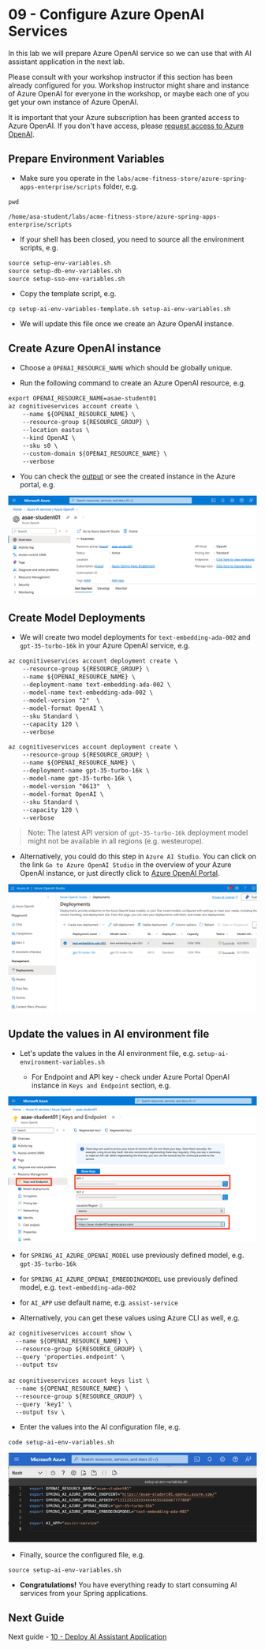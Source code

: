 # 09 - Configure Azure OpenAI Services

In this lab we will prepare Azure OpenAI service so we can use that with AI assistant application in the next lab.

Please consult with your workshop instructor if this section has been already configured for you. Workshop instructor might share and instance of Azure OpenAI for everyone in the workshop, or maybe each one of you get your own instance of Azure OpenAI. 

It is important that your Azure subscription has been granted access to Azure OpenAI. If you don't have access, please [request access to Azure OpenAI](https://aka.ms/oai/access).

## Prepare Environment Variables

* Make sure you operate in the `labs/acme-fitness-store/azure-spring-apps-enterprise/scripts` folder, e.g.

```shell
pwd
```

```text
/home/asa-student/labs/acme-fitness-store/azure-spring-apps-enterprise/scripts
```

* If your shell has been closed, you need to source all the environment scripts, e.g.

```shell
source setup-env-variables.sh
source setup-db-env-variables.sh
source setup-sso-env-variables.sh
```

* Copy the template script, e.g.

```shell
cp setup-ai-env-variables-template.sh setup-ai-env-variables.sh 
```

* We will update this file once we create an Azure OpenAI instance.

## Create Azure OpenAI instance

* Choose a `OPENAI_RESOURCE_NAME` which should be globally unique.

* Run the following command to create an Azure OpenAI resource, e.g.

```shell
export OPENAI_RESOURCE_NAME=asae-student01
az cognitiveservices account create \
    --name ${OPENAI_RESOURCE_NAME} \
    --resource-group ${RESOURCE_GROUP} \
    --location eastus \
    --kind OpenAI \
    --sku s0 \
    --custom-domain ${OPENAI_RESOURCE_NAME} \
    --verbose
```

* You can check the [output](output-az-cognitiveservices-account-create.txt) or see the created instance in the Azure portal, e.g.

![Azure OpenAI Instance in Azure portal](./images/azure-openai-instance-01.png)

## Create Model Deployments

* We will create two model deployments for `text-embedding-ada-002` and `gpt-35-turbo-16k` in your Azure OpenAI service, e.g.

```shell
az cognitiveservices account deployment create \
    --resource-group ${RESOURCE_GROUP} \
    --name ${OPENAI_RESOURCE_NAME} \
    --deployment-name text-embedding-ada-002 \
    --model-name text-embedding-ada-002 \
    --model-version "2"  \
    --model-format OpenAI \
    --sku Standard \
    --capacity 120 \
    --verbose
```

```shell
az cognitiveservices account deployment create \
    --resource-group ${RESOURCE_GROUP} \
    --name ${OPENAI_RESOURCE_NAME} \
    --deployment-name gpt-35-turbo-16k \
    --model-name gpt-35-turbo-16k \
    --model-version "0613"  \
    --model-format OpenAI \
    --sku Standard \
    --capacity 120 \
    --verbose
```

> Note: The latest API version of `gpt-35-turbo-16k` deployment model might not be available in all regions (e.g. westeurope).

* Alternatively, you could do this step in `Azure AI Studio`. You can click on the link `Go to Azure OpenAI Studio` in the overview of your Azure OpenAI instance, or just directly click to [Azure OpenAI Portal](https://oai.azure.com/portal).

![Azure OpenAI Instance in Azure portal](./images/azure-openai-instance-02.png)

## Update the values in AI environment file

* Let's update the values in the AI environment file, e.g. `setup-ai-environment-variables.sh`

  * For Endpoint and API key - check under Azure Portal OpenAI instance in `Keys and Endpoint` section, e.g.

![Azure OpenAI Instance in Azure portal](./images/azure-openai-instance-03.png)

  * for `SPRING_AI_AZURE_OPENAI_MODEL` use previously defined model, e.g. `gpt-35-turbo-16k`

  * for `SPRING_AI_AZURE_OPENAI_EMBEDDINGMODEL` use previously defined model, e.g. `text-embedding-ada-002`

  * for `AI_APP` use default name, e.g. `assist-service`

* Alternatively, you can get these values using Azure CLI as well, e.g.

```shell
az cognitiveservices account show \
  --name ${OPENAI_RESOURCE_NAME} \
  --resource-group ${RESOURCE_GROUP} \
  --query 'properties.endpoint' \
  --output tsv

az cognitiveservices account keys list \
  --name ${OPENAI_RESOURCE_NAME} \
  --resource-group ${RESOURCE_GROUP} \
  --query 'key1' \
  --output tsv \
```

* Enter the values into the AI configuration file, e.g.

```shell
code setup-ai-env-variables.sh
```

![Azure OpenAI Instance in Azure portal](./images/azure-openai-instance-04.png)

* Finally, source the configured file, e.g. 

```shell
source setup-ai-env-variables.sh
```

* __Congratulations!__ You have everything ready to start consuming AI services from your Spring applications.

## Next Guide

Next guide - [10 - Deploy AI Assistant Application](../10-deploy-ai-assistant-application/README.md)
